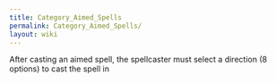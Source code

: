 ```yaml
---
title: Category_Aimed_Spells
permalink: Category_Aimed_Spells/
layout: wiki
---
```


After casting an aimed spell, the spellcaster must select a direction (8
options) to cast the spell in
